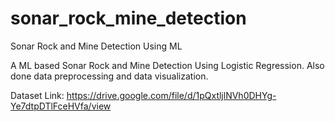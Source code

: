 # sonar_rock_mine_detection
Sonar Rock and Mine Detection Using ML

A ML based Sonar Rock and Mine Detection Using Logistic Regression. Also done data preprocessing and data visualization.

Dataset Link: https://drive.google.com/file/d/1pQxtljlNVh0DHYg-Ye7dtpDTlFceHVfa/view

